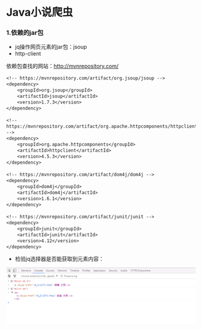 # Java小说爬虫



### 1.依赖的jar包  

- jq操作网页元素的jar包：jsoup   
- http-client

依赖包查找的网站：http://mvnrepository.com/

```
<!-- https://mvnrepository.com/artifact/org.jsoup/jsoup -->
<dependency>
    <groupId>org.jsoup</groupId>
    <artifactId>jsoup</artifactId>
    <version>1.7.3</version>
</dependency>

<!-- https://mvnrepository.com/artifact/org.apache.httpcomponents/httpclient -->
<dependency>
    <groupId>org.apache.httpcomponents</groupId>
    <artifactId>httpclient</artifactId>
    <version>4.5.3</version>
</dependency>

<!-- https://mvnrepository.com/artifact/dom4j/dom4j -->
<dependency>
    <groupId>dom4j</groupId>
    <artifactId>dom4j</artifactId>
    <version>1.6.1</version>
</dependency>

<!-- https://mvnrepository.com/artifact/junit/junit -->
<dependency>
    <groupId>junit</groupId>
    <artifactId>junit</artifactId>
    <version>4.12</version>
</dependency>

```









- 检验jq选择器是否能获取到元素内容：  

![](../img/p02.png)   